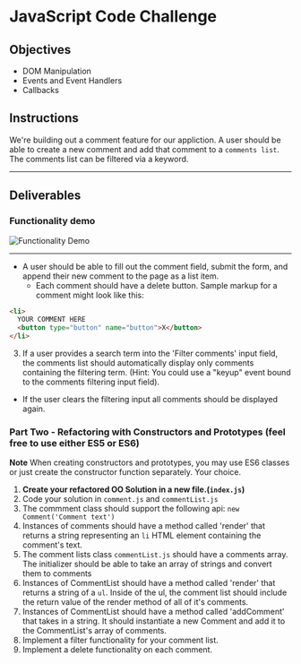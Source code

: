 # JavaScript Code Challenge

## Objectives

- DOM Manipulation
- Events and Event Handlers
- Callbacks

## Instructions

We're building out a comment feature for our appliction. A user should be able to create a new comment and add that comment to a `comments list`. The comments list can be filtered via a keyword.

---

## Deliverables

### Functionality demo

![Functionality Demo](functionality-demo.gif)

---

- A user should be able to fill out the comment field, submit the form, and append their new comment to the page as a list item.
  - Each comment should have a delete button. Sample markup for a comment might look like this:

```html
<li>
  YOUR COMMENT HERE
  <button type="button" name="button">X</button>
</li>
```


3. If a user provides a search term into the 'Filter comments' input field, the comments list should automatically display only comments containing the filtering term. (Hint: You could use a "keyup" event bound to the comments filtering input field).

  - If the user clears the filtering input all comments should be displayed again.

### Part Two - Refactoring with Constructors and Prototypes (feel free to use either ES5 or ES6)

**Note** When creating constructors and prototypes, you may use ES6 classes or just create the constructor function separately. Your choice.

1. **Create your refactored OO Solution in a new file.(`index.js`)**
2. Code your solution in `comment.js` and `commentList.js`
3. The commment class should support the following api: `new Comment('Comment text')`
4. Instances of comments should have a method called 'render' that returns a string representing an `li` HTML element containing the comment's text.
5. The comment lists class `commentList.js` should have a comments array. The initializer should be able to take an array of strings and convert them to comments
6. Instances of CommentList should have a method called 'render' that returns a string of a `ul`. Inside of the ul, the comment list should include the return value of the render method of all of it's comments.
7. Instances of CommentList should have a method called 'addComment' that takes in a string. It should instantiate a new Comment and add it to the CommentList's array of comments.
8. Implement a filter functionality for your comment list.
9. Implement a delete functionality on each comment.
